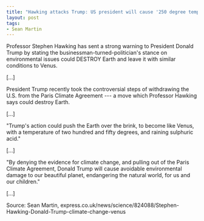 ```yaml
---
title: "Hawking attacks Trump: US president will cause '250 degree temperatures --- like VENUS'"
layout: post
tags:
- Sean Martin
---
```


Professor Stephen Hawking has sent a strong warning to President Donald Trump by stating the businessman-turned-politician's stance on environmental issues could DESTROY Earth and leave it with similar conditions to Venus.

[...]

President Trump recently took the controversial steps of withdrawing the U.S. from the Paris Climate Agreement --- a move which Professor Hawking says could destroy Earth.

[...]

"Trump's action could push the Earth over the brink, to become like Venus, with a temperature of two hundred and fifty degrees, and raining sulphuric acid."

[...]

"By denying the evidence for climate change, and pulling out of the Paris Climate Agreement, Donald Trump will cause avoidable environmental damage to our beautiful planet, endangering the natural world, for us and our children."

[...]

Source: Sean Martin, express.co.uk/news/science/824088/Stephen-Hawking-Donald-Trump-climate-change-venus
